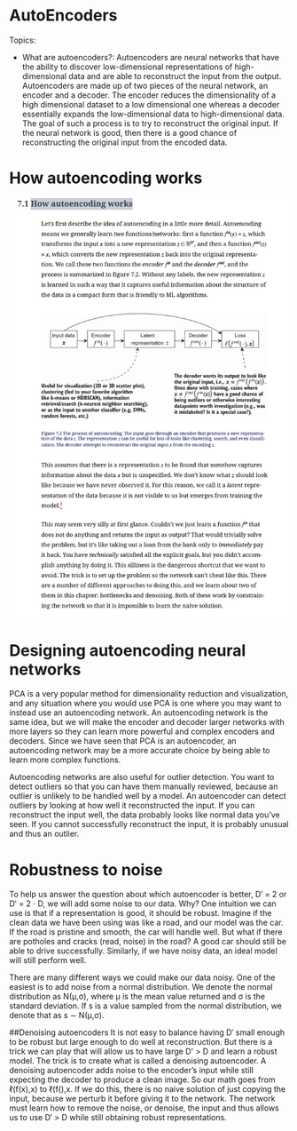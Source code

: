 # AutoEncoders

Topics:
- What are autoencoders?:  Autoencoders are neural networks that have the ability to discover low-dimensional representations of high-dimensional data and are able to reconstruct the input from the output. Autoencoders are made up of two pieces of the neural network, an encoder and a decoder. The encoder reduces the dimensionality of a high dimensional dataset to a low dimensional one whereas a decoder essentially expands the low-dimensional data to high-dimensional data. The goal of such a process is to try to reconstruct the original input. If the neural network is good, then there is a good chance of reconstructing the original input from the encoded data. 

# How autoencoding works
![12](https://github.com/andysingal/AutoEncoders/blob/main/images/Screenshot%202023-06-06%20at%2011.22.33%20AM.png)

# Designing autoencoding neural networks
PCA is a very popular method for dimensionality reduction and visualization, and any situation where you would use PCA is one where you may want to instead use an autoencoding network. An autoencoding network is the same idea, but we will make the encoder and decoder larger networks with more layers so they can learn more powerful and complex encoders and decoders. Since we have seen that PCA is an autoencoder, an autoencoding network may be a more accurate choice by being able to learn more complex functions.

Autoencoding networks are also useful for outlier detection. You want to detect outliers so that you can have them manually reviewed, because an outlier is unlikely to be handled well by a model. An autoencoder can detect outliers by looking at how well it reconstructed the input. If you can reconstruct the input well, the data probably looks like normal data you’ve seen. If you cannot successfully reconstruct the input, it is probably unusual and thus an outlier.

# Robustness to noise
To help us answer the question about which autoencoder is better, D′ = 2 or D′ = 2 ⋅ D, we will add some noise to our data. Why? One intuition we can use is that if a representation is good, it should be robust. Imagine if the clean data we have been using was like a road, and our model was the car. If the road is pristine and smooth, the car will handle well. But what if there are potholes and cracks (read, noise) in the road? A good car should still be able to drive successfully. Similarly, if we have noisy data, an ideal model will still perform well.

There are many different ways we could make our data noisy. One of the easiest is to add noise from a normal distribution. We denote the normal distribution as N(μ,σ), where μ is the mean value returned and σ is the standard deviation. If s is a value sampled from the normal distribution, we denote that as s ∼ N(μ,σ).

##Denoising autoencoders
It is not easy to balance having D′ small enough to be robust but large enough to do well at reconstruction. But there is a trick we can play that will allow us to have large D' > D and learn a robust model. The trick is to create what is called a denoising autoencoder. A denoising autoencoder adds noise to the encoder’s input while still expecting the decoder to produce a clean image. So our math goes from ℓ(f(x),x) to ℓ(f(),x. If we do this, there is no naive solution of just copying the input, because we perturb it before giving it to the network. The network must learn how to remove the noise, or denoise, the input and thus allows us to use D′ > D while still obtaining robust representations.
